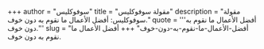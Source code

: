 +++
author = "سوفوكليس"
title = "مقولة سوفوكليس"
description = "مقولة سوفوكليس: أفضل الأعمال ما نقوم به دون خوف."
quote = '''أفضل الأعمال ما نقوم به دون خوف.''' 
slug = "أفضل-الأعمال-ما-نقوم-به-دون-خوف"
+++
أفضل الأعمال ما نقوم به دون خوف.
